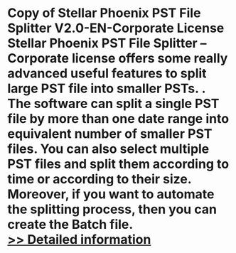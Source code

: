# Copy of Stellar Phoenix PST File Splitter V2.0-EN-Corporate License<br />Stellar Phoenix PST File Splitter – Corporate license offers some really advanced useful features to split large PST file into smaller PSTs. . The software can split a single PST file by more than one date range into equivalent number of smaller PST files. You can also select multiple PST files and split them according to time or according to their size. Moreover, if you want to automate the splitting process, then you can create the Batch file.<br />[>> Detailed information](https://secure.element5.com/esales/product.html?productid=300776628&affiliateid=200057808)